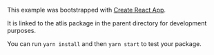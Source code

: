 This example was bootstrapped with [Create React App](https://github.com/facebook/create-react-app).

It is linked to the atlis package in the parent directory for development purposes.

You can run `yarn install` and then `yarn start` to test your package.
